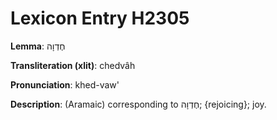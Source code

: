 # Lexicon Entry H2305

**Lemma**: חֶדְוָה

**Transliteration (xlit)**: chedvâh

**Pronunciation**: khed-vaw'

**Description**:
(Aramaic) corresponding to חֶדְוָה; {rejoicing}; joy.

